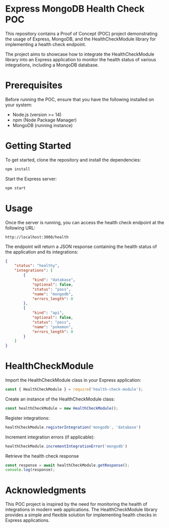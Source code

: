 # Express MongoDB Health Check POC

This repository contains a Proof of Concept (POC) project demonstrating the usage of Express, MongoDB, and the HealthCheckModule library for implementing a health check endpoint.

The project aims to showcase how to integrate the HealthCheckModule library into an Express application to monitor the health status of various integrations, including a MongoDB database.

# Prerequisites

Before running the POC, ensure that you have the following installed on your system:

* Node.js (version >= 14)
* npm (Node Package Manager)
* MongoDB (running instance)

# Getting Started

To get started, clone the repository and install the dependencies:

```bash
npm install
```
Start the Express server:

```bash
npm start
```

# Usage

Once the server is running, you can access the health check endpoint at the following URL:

```
http://localhost:3000/health
```

The endpoint will return a JSON response containing the health status of the application and its integrations:

```json
{
    "status": "healthy",
    "integrations": [
        {
            "kind": "database",
            "optional": false,
            "status": "pass",
            "name": "mongodb",
            "errors_length": 0
        },
        {
            "kind": "api",
            "optional": false,
            "status": "pass",
            "name": "pokemon",
            "errors_length": 0
        }
    ]
}
```

# HealthCheckModule

Import the HealthCheckModule class in your Express application:
    
```javascript   
const { HealthCheckModule } = require('health-check-module');
```

Create an instance of the HealthCheckModule class:

```javascript
const healthCheckModule = new HealthCheckModule();
```

Register integrations:

```javascript
healthCheckModule.registerIntegration('mongodb', 'database')
```

Increment integration errors (if applicable):

```javascript
healthCheckModule.incrementIntegrationError('mongodb')
```

Retrieve the health check response

```javascript
const response = await healthCheckModule.getResponse();
console.log(response);
```

# Acknowledgments

This POC project is inspired by the need for monitoring the health of integrations in modern web applications. The HealthCheckModule library provides a simple and flexible solution for implementing health checks in Express applications.

